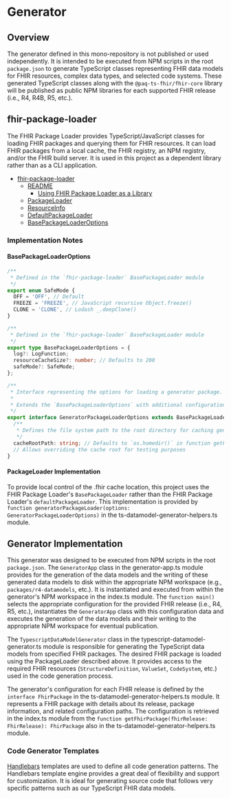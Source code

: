 # Generator

## Overview

The generator defined in this mono-repository is not published or used independently.
It is intended to be executed from NPM scripts in the root `package.json` to generate TypeScript classes representing
FHIR data models for FHIR resources, complex data types, and selected code systems.
These generated TypeScript classes along with the `@paq-ts-fhir/fhir-core` library will be published as public NPM
libraries for each supported FHIR release (i.e., R4, R4B, R5, etc.).

## fhir-package-loader

The FHIR Package Loader provides TypeScript/JavaScript classes for loading FHIR packages and querying them for
FHIR resources.
It can load FHIR packages from a local cache, the FHIR registry, an NPM registry, and/or the FHIR build server.
It is used in this project as a dependent library rather than as a CLI application.

- [fhir-package-loader](https://github.com/FHIR/fhir-package-loader/tree/main)
  - [README](https://github.com/FHIR/fhir-package-loader/blob/main/README.md)
    - [Using FHIR Package Loader as a Library](https://github.com/FHIR/fhir-package-loader/blob/main/README.md#using-fhir-package-loader-as-a-library)
  - [PackageLoader](https://github.com/FHIR/fhir-package-loader/blob/main/src/loader/PackageLoader.ts)
  - [ResourceInfo](https://github.com/FHIR/fhir-package-loader/blob/main/src/package/ResourceInfo.ts)
  - [DefaultPackageLoader](https://github.com/FHIR/fhir-package-loader/blob/main/src/loader/DefaultPackageLoader.ts)
  - [BasePackageLoaderOptions](https://github.com/FHIR/fhir-package-loader/blob/main/src/loader/BasePackageLoader.ts#L29)

### Implementation Notes

#### BasePackageLoaderOptions

```typescript
/**
 * Defined in the `fhir-package-loader` BasePackageLoader module
 */
export enum SafeMode {
  OFF = 'OFF', // Default
  FREEZE = 'FREEZE', // JavaScript recursive Object.freeze()
  CLONE = 'CLONE', // Lodash _.deepClone()
}

/**
 * Defined in the `fhir-package-loader` BasePackageLoader module
 */
export type BasePackageLoaderOptions = {
  log?: LogFunction;
  resourceCacheSize?: number; // Defaults to 200
  safeMode?: SafeMode;
};

/**
 * Interface representing the options for loading a generator package.
 *
 * Extends the `BasePackageLoaderOptions` with additional configuration specific to this generator.
 */
export interface GeneratorPackageLoaderOptions extends BasePackageLoaderOptions {
  /**
   * Defines the file system path to the root directory for caching generator packages.
   */
  cacheRootPath: string; // Defaults to `os.homedir()` in function getFhirPackage();
  // Allows overriding the cache root for testing purposes
}
```

#### PackageLoader Implementation

To provide local control of the .fhir cache location, this project uses the FHIR Package Loader's `BasePackageLoader`
rather than the FHIR Package Loader's `defaultPackageLoader`.
This implementation is provided by `function generatorPackageLoader(options: GeneratorPackageLoaderOptions)` in the
ts-datamodel-generator-helpers.ts module.

## Generator Implementation

This generator was designed to be executed from NPM scripts in the root `package.json`.
The `GeneratorApp` class in the generator-app.ts module provides for the generation of the data models and the writing
of these generated data models to disk within the appropriate NPM workspace (e.g., `packages/r4-datamodels`, etc.).
It is instantiated and executed from within the generator's NPM workspace in the index.ts module.
The `function main()` selects the appropriate configuration for the provided FHIR release (i.e., R4, R5, etc.),
instantiates the `GeneratorApp` class with this configuration data and executes the generation of the data models and
their writing to the appropriate NPM workspace for eventual publication.

The `TypescriptDataModelGenerator` class in the typescript-datamodel-generator.ts module is responsible for generating
the TypeScript data models from specified FHIR packages.
The desired FHIR package is loaded using the PackageLoader described above.
It provides access to the required FHIR resources (`StructureDefinition`, `ValueSet`, `CodeSystem`, etc.) used in the
code generation process.

The generator's configuration for each FHIR release is defined by the `interface FhirPackage` in the
ts-datamodel-generator-helpers.ts module.
It represents a FHIR package with details about its release, package information, and related configuration paths.
The configuration is retrieved in the index.ts module from the `function getFhirPackage(fhirRelease: FhirRelease): FhirPackage`
also in the ts-datamodel-generator-helpers.ts module.

### Code Generator Templates

[Handlebars](https://handlebarsjs.com/) templates are used to define all code generation patterns.
The Handlebars template engine provides a great deal of flexibility and support for customization.
It is ideal for generating source code that follows very specific patterns such as our TypeScript FHIR data models.
